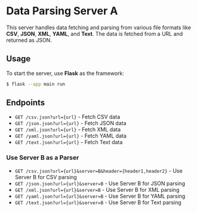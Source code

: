 
# Data Parsing Server A

This server handles data fetching and parsing from various file formats like **CSV**, **JSON**, **XML**, **YAML**, and **Text**. The data is fetched from a URL and returned as JSON.

## Usage

To start the server, use **Flask** as the framework:

```bash
$ flask --app main run
```

## Endpoints

- `GET /csv.json?url={url}` - Fetch CSV data
- `GET /json.json?url={url}` - Fetch JSON data
- `GET /xml.json?url={url}` - Fetch XML data
- `GET /yaml.json?url={url}` - Fetch YAML data
- `GET /text.json?url={url}` - Fetch Text data

### Use Server B as a Parser

- `GET /csv.json?url={url}&server=B&header={header1,header2}` - Use Server B for CSV parsing
- `GET /json.json?url={url}&server=B` - Use Server B for JSON parsing
- `GET /xml.json?url={url}&server=B` - Use Server B for XML parsing
- `GET /yaml.json?url={url}&server=B` - Use Server B for YAML parsing
- `GET /text.json?url={url}&server=B` - Use Server B for Text parsing
